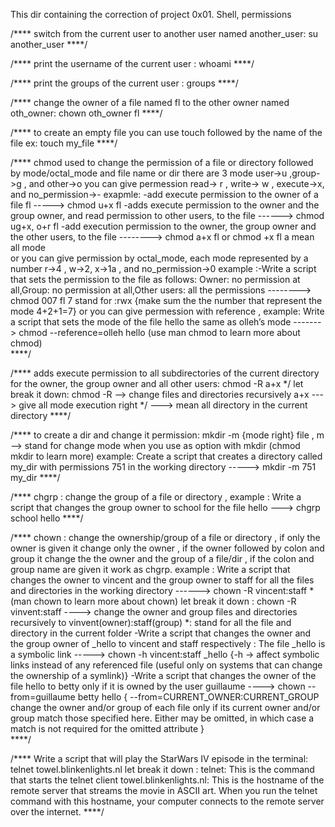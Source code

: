 This dir containing the correction of project 0x01. Shell, permissions

/****
switch from the current user to another user named another_user:
su another_user
****/

/****
print the username of the current user : whoami
****/

/**** 
print the groups of the current user : groups
****/

/**** 
change the owner of a file named fl to the other owner named oth_owner: chown oth_owner fl
****/

/****
to create an empty file you can use touch followed by the name of the file ex: touch my_file
****/

/****
chmod used to change the permission of a file or directory followed by mode/octal_mode and file name or dir
there are 3 mode user->u ,group->g , and other->o
you can give permession read-> r , write-> w , execute->x, and no_permission->-
exapmle: -add execute permission to the owner of a file fl -----> chmod u+x fl
	 -adds execute permission to the owner and the group owner, and read permission to other users, to the file ------> chmod ug+x, o+r fl
	 -add execution permission to the owner, the group owner and the other users, to the file --------> chmod a+x fl or chmod +x fl
													          a mean all mode	
or you can give permission by octal_mode, each mode represented by a number r->4 , w->2, x->1a , and no_permission->0
example :-Write a script that sets the permission to the file as follows: Owner: no permission at all,Group: no permission at all,Other users: all the permissions --------> chmod 007 fl 7 stand for :rwx {make sum the the number that represent the mode 4+2+1=7}
or you can give permession with reference , example: Write a script that sets the mode of the file hello the same as olleh’s mode -------> chmod --reference=olleh hello (use man chmod to learn more about chmod)  						
****/

/****
adds execute permission to all subdirectories of the current directory for the owner, the group owner and all other users: chmod -R a+x */
let break it down: chmod -R --> change files and directories recursively 
		   a+x ---> give all mode execution right
		   */ ---> mean all directory in the current directory 
****/

/****
to create a dir and change it permission: mkdir -m {mode right} file , m --> stand for change mode when you use as option with mkdir (chmod mkdir to learn more) example: Create a script that creates a directory called my_dir with permissions 751 in the working directory -----> mkdir -m 751 my_dir 
****/

/****
chgrp : change the group of a file or directory , example : Write a script that changes the group owner to school for the file hello ---> chgrp school hello 
****/

/****
chown : change the ownership/group of a file or directory , if only the owner is given it change only the owner , if the owner followed by colon and group it change the the owner and the group of a file/dir , if the colon and group name are given it work as chgrp.
example : Write a script that changes the owner to vincent and the group owner to staff for all the files and directories in the working directory ------> chown -R vincent:staff * (man chown to learn more about chown) let break it down : 
	     chown -R vinvent:staff ----> change the owner and group files and directories recursively to vinvent(owner):staff(group)
	     *: stand for all the file and directory in the current folder
	-Write a script that changes the owner and the group owner of _hello to vincent and staff respectively : The file _hello is a symbolic link -----> chown -h vincent:staff _hello {-h -> affect symbolic links instead of any referenced file (useful only on systems that can change the ownership of a symlink)} 
	-Write a script that changes the owner of the file hello to betty only if it is owned by the user guillaume ----> chown --from=guillaume betty hello {  --from=CURRENT_OWNER:CURRENT_GROUP
              change the owner and/or group of each file only if its current owner and/or group match those specified here.  Either may be
              omitted, in which case a match is not required for the omitted attribute }    
****/

/****
Write a script that will play the StarWars IV episode in the terminal: telnet towel.blinkenlights.nl
let break it down : telnet: This is the command that starts the telnet client
		    towel.blinkenlights.nl: This is the hostname of the remote server that streams the movie in ASCII art. When you run the telnet command with this hostname, your computer connects to the remote server over the internet.
****/
